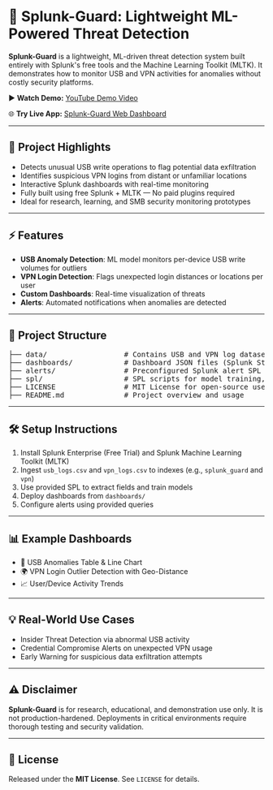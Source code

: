 <h1>🔐 Splunk-Guard: Lightweight ML-Powered Threat Detection</h1>

<p><strong>Splunk-Guard</strong> is a lightweight, ML-driven threat detection system built entirely with Splunk's free tools and the Machine Learning Toolkit (MLTK). It demonstrates how to monitor USB and VPN activities for anomalies without costly security platforms.</p>

<p>▶️ <strong>Watch Demo:</strong> <a href="https://www.youtube.com/watch?v=B4yl0_dWzko" target="_blank">YouTube Demo Video</a></p>
<p>🌐 <strong>Try Live App:</strong> <a href="https://splunkguard-jhwvq3nyktjevytf7tjjye.streamlit.app/"target="_blank">Splunk-Guard Web Dashboard</a></p>

<hr>

<h2>🚀 Project Highlights</h2>
<ul>
  <li>Detects unusual USB write operations to flag potential data exfiltration</li>
  <li>Identifies suspicious VPN logins from distant or unfamiliar locations</li>
  <li>Interactive Splunk dashboards with real-time monitoring</li>
  <li>Fully built using free Splunk + MLTK — No paid plugins required</li>
  <li>Ideal for research, learning, and SMB security monitoring prototypes</li>
</ul>

<hr>

<h2>⚡ Features</h2>
<ul>
  <li><strong>USB Anomaly Detection</strong>: ML model monitors per-device USB write volumes for outliers</li>
  <li><strong>VPN Login Detection</strong>: Flags unexpected login distances or locations per user</li>
  <li><strong>Custom Dashboards</strong>: Real-time visualization of threats</li>
  <li><strong>Alerts</strong>: Automated notifications when anomalies are detected</li>
</ul>

<hr>

<h2>📂 Project Structure</h2>
<pre>
├── data/                  # Contains USB and VPN log datasets (.csv)
├── dashboards/            # Dashboard JSON files (Splunk Studio exports)
├── alerts/                # Preconfigured Splunk alert SPL queries
├── spl/                   # SPL scripts for model training, applying models
├── LICENSE                # MIT License for open-source use
├── README.md              # Project overview and usage
</pre>

<hr>

<h2>🛠️ Setup Instructions</h2>
<ol>
  <li>Install Splunk Enterprise (Free Trial) and Splunk Machine Learning Toolkit (MLTK)</li>
  <li>Ingest <code>usb_logs.csv</code> and <code>vpn_logs.csv</code> to indexes (e.g., <code>splunk_guard</code> and <code>vpn</code>)</li>
  <li>Use provided SPL to extract fields and train models</li>
  <li>Deploy dashboards from <code>dashboards/</code></li>
  <li>Configure alerts using provided queries</li>
</ol>

<hr>

<h2>📊 Example Dashboards</h2>
<ul>
  <li>🔌 USB Anomalies Table & Line Chart</li>
  <li>🌍 VPN Login Outlier Detection with Geo-Distance</li>
  <li>📈 User/Device Activity Trends</li>
</ul>

<hr>

<h2>💡 Real-World Use Cases</h2>
<ul>
  <li>Insider Threat Detection via abnormal USB activity</li>
  <li>Credential Compromise Alerts on unexpected VPN usage</li>
  <li>Early Warning for suspicious data exfiltration attempts</li>
</ul>

<hr>

<h2>⚠️ Disclaimer</h2>
<p><strong>Splunk-Guard</strong> is for research, educational, and demonstration use only. It is not production-hardened. Deployments in critical environments require thorough testing and security validation.</p>

<hr>

<h2>📝 License</h2>
<p>Released under the <strong>MIT License</strong>. See <code>LICENSE</code> for details.</p>
